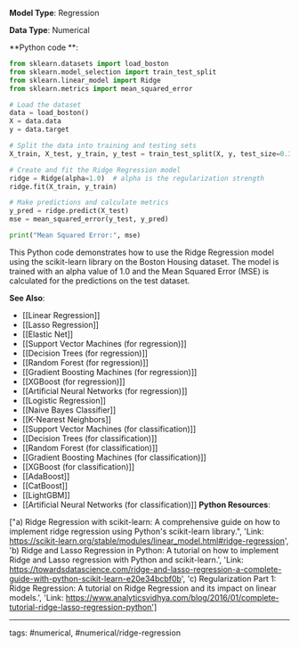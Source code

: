 **Model Type**: Regression

**Data Type**: Numerical

**Python code **:


```python
from sklearn.datasets import load_boston
from sklearn.model_selection import train_test_split
from sklearn.linear_model import Ridge
from sklearn.metrics import mean_squared_error

# Load the dataset
data = load_boston()
X = data.data
y = data.target

# Split the data into training and testing sets
X_train, X_test, y_train, y_test = train_test_split(X, y, test_size=0.3, random_state=42)

# Create and fit the Ridge Regression model
ridge = Ridge(alpha=1.0)  # alpha is the regularization strength
ridge.fit(X_train, y_train)

# Make predictions and calculate metrics
y_pred = ridge.predict(X_test)
mse = mean_squared_error(y_test, y_pred)

print("Mean Squared Error:", mse)
```
This Python code demonstrates how to use the Ridge Regression model using the scikit-learn library on the Boston Housing dataset. The model is trained with an alpha value of 1.0 and the Mean Squared Error (MSE) is calculated for the predictions on the test dataset.


**See Also**:

- [[Linear Regression]]
- [[Lasso Regression]]
- [[Elastic Net]]
- [[Support Vector Machines (for regression)]]
- [[Decision Trees (for regression)]]
- [[Random Forest (for regression)]]
- [[Gradient Boosting Machines (for regression)]]
- [[XGBoost (for regression)]]
- [[Artificial Neural Networks (for regression)]]
- [[Logistic Regression]]
- [[Naive Bayes Classifier]]
- [[K-Nearest Neighbors]]
- [[Support Vector Machines (for classification)]]
- [[Decision Trees (for classification)]]
- [[Random Forest (for classification)]]
- [[Gradient Boosting Machines (for classification)]]
- [[XGBoost (for classification)]]
- [[AdaBoost]]
- [[CatBoost]]
- [[LightGBM]]
- [[Artificial Neural Networks (for classification)]]
**Python Resources**:

["a) Ridge Regression with scikit-learn: A comprehensive guide on how to implement ridge regression using Python's scikit-learn library.", 'Link: https://scikit-learn.org/stable/modules/linear_model.html#ridge-regression', 'b) Ridge and Lasso Regression in Python: A tutorial on how to implement Ridge and Lasso regression with Python and scikit-learn.', 'Link: https://towardsdatascience.com/ridge-and-lasso-regression-a-complete-guide-with-python-scikit-learn-e20e34bcbf0b', 'c) Regularization Part 1: Ridge Regression: A tutorial on Ridge Regression and its impact on linear models.', 'Link: https://www.analyticsvidhya.com/blog/2016/01/complete-tutorial-ridge-lasso-regression-python']


---
tags: #numerical, #numerical/ridge-regression
